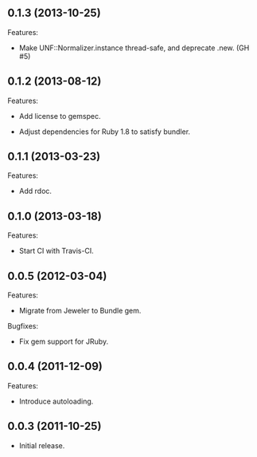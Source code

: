 ## 0.1.3 (2013-10-25)

Features:

  - Make UNF::Normalizer.instance thread-safe, and deprecate .new.
    (GH #5)

## 0.1.2 (2013-08-12)

Features:

  - Add license to gemspec.

  - Adjust dependencies for Ruby 1.8 to satisfy bundler.

## 0.1.1 (2013-03-23)

Features:

  - Add rdoc.

## 0.1.0 (2013-03-18)

Features:

  - Start CI with Travis-CI.

## 0.0.5 (2012-03-04)

Features:

  - Migrate from Jeweler to Bundle gem.

Bugfixes:

  - Fix gem support for JRuby.

## 0.0.4 (2011-12-09)

Features:

  - Introduce autoloading.

## 0.0.3 (2011-10-25)

  - Initial release.
